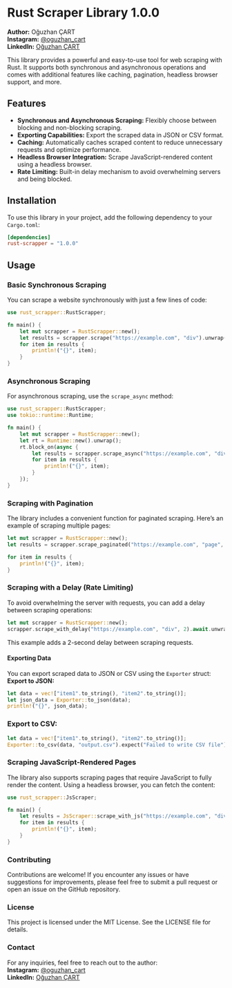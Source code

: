 # Rust Scraper Library 1.0.0
**Author:** Oğuzhan ÇART <br>
**Instagram:** <a href="https://www.instagram.com/oguzhan_cart/"> @oguzhan_cart </a> <br>
**LinkedIn:** <a href="https://www.linkedin.com/in/o%C4%9Fuzhan-%C3%A7art-b73405199/"> Oğuzhan ÇART </a>

This library provides a powerful and easy-to-use tool for web scraping with Rust. It supports both synchronous and asynchronous operations and comes with additional features like caching, pagination, headless browser support, and more.

## Features
* **Synchronous and Asynchronous Scraping:** Flexibly choose between blocking and non-blocking scraping.
* **Exporting Capabilities:** Export the scraped data in JSON or CSV format.
* **Caching:** Automatically caches scraped content to reduce unnecessary requests and optimize performance.
* **Headless Browser Integration:** Scrape JavaScript-rendered content using a headless browser.
* **Rate Limiting:** Built-in delay mechanism to avoid overwhelming servers and being blocked.

## Installation
To use this library in your project, add the following dependency to your `Cargo.toml`:
```toml
[dependencies]
rust-scrapper = "1.0.0"
```

## Usage
### Basic Synchronous Scraping
You can scrape a website synchronously with just a few lines of code:
```rust
use rust_scrapper::RustScrapper;

fn main() {
    let mut scrapper = RustScrapper::new();
    let results = scrapper.scrape("https://example.com", "div").unwrap();
    for item in results {
        println!("{}", item);
    }
}
```
### Asynchronous Scraping
For asynchronous scraping, use the `scrape_async` method:
```rust
use rust_scrapper::RustScrapper;
use tokio::runtime::Runtime;

fn main() {
    let mut scrapper = RustScrapper::new();
    let rt = Runtime::new().unwrap();
    rt.block_on(async {
        let results = scrapper.scrape_async("https://example.com", "div").await.unwrap();
        for item in results {
            println!("{}", item);
        }
    });
}
```

### Scraping with Pagination
The library includes a convenient function for paginated scraping. Here’s an example of scraping multiple pages:
```rust
let mut scrapper = RustScrapper::new();
let results = scrapper.scrape_paginated("https://example.com", "page", 5, "div").unwrap();

for item in results {
    println!("{}", item);
}
```

### Scraping with a Delay (Rate Limiting)
To avoid overwhelming the server with requests, you can add a delay between scraping operations:

```rust
let mut scrapper = RustScrapper::new();
scrapper.scrape_with_delay("https://example.com", "div", 2).await.unwrap();
```
This example adds a 2-second delay between scraping requests.

#### Exporting Data
You can export scraped data to JSON or CSV using the `Exporter` struct:
**Export to JSON:**

```rust
let data = vec!["item1".to_string(), "item2".to_string()];
let json_data = Exporter::to_json(data);
println!("{}", json_data);
```
### Export to CSV:
```rust
let data = vec!["item1".to_string(), "item2".to_string()];
Exporter::to_csv(data, "output.csv").expect("Failed to write CSV file");
```
### Scraping JavaScript-Rendered Pages
The library also supports scraping pages that require JavaScript to fully render the content. Using a headless browser, you can fetch the content:
```rust
use rust_scrapper::JsScraper;

fn main() {
    let results = JsScraper::scrape_with_js("https://example.com", "div").unwrap();
    for item in results {
        println!("{}", item);
    }
}
```
### Contributing
Contributions are welcome! If you encounter any issues or have suggestions for improvements, please feel free to submit a pull request or open an issue on the GitHub repository.
### License
This project is licensed under the MIT License. See the LICENSE file for details.
### Contact
For any inquiries, feel free to reach out to the author:<br>
**Instagram:** <a href="https://www.instagram.com/oguzhan_cart/"> @oguzhan_cart </a> <br>
**LinkedIn:** <a href="https://www.linkedin.com/in/o%C4%9Fuzhan-%C3%A7art-b73405199/"> Oğuzhan ÇART </a>
